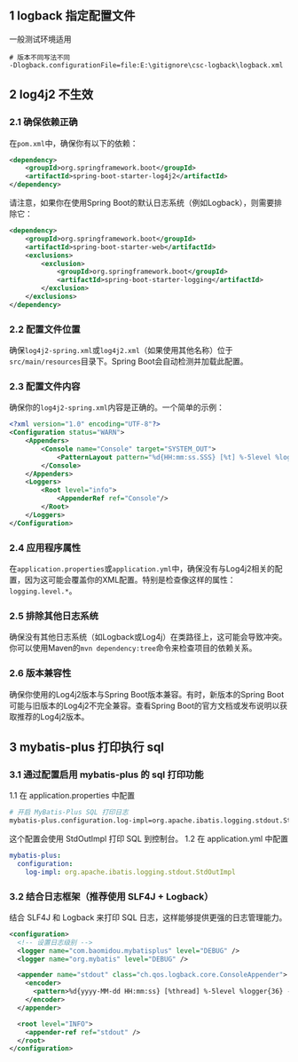 ## 1 logback 指定配置文件

一般测试环境适用

```properties
# 版本不同写法不同
-Dlogback.configurationFile=file:E:\gitignore\csc-logback\logback.xml
```

## 2 log4j2 不生效

### 2.1 确保依赖正确

在`pom.xml`中，确保你有以下的依赖：

```xml
<dependency>
    <groupId>org.springframework.boot</groupId>
    <artifactId>spring-boot-starter-log4j2</artifactId>
</dependency>
```

请注意，如果你在使用Spring Boot的默认日志系统（例如Logback），则需要排除它：

```xml
<dependency>
    <groupId>org.springframework.boot</groupId>
    <artifactId>spring-boot-starter-web</artifactId>
    <exclusions>
        <exclusion>
            <groupId>org.springframework.boot</groupId>
            <artifactId>spring-boot-starter-logging</artifactId>
        </exclusion>
    </exclusions>
</dependency>
```

### 2.2 配置文件位置

确保`log4j2-spring.xml`或`log4j2.xml`（如果使用其他名称）位于`src/main/resources`目录下。Spring Boot会自动检测并加载此配置。

### 2.3 配置文件内容

确保你的`log4j2-spring.xml`内容是正确的。一个简单的示例：

```xml
<?xml version="1.0" encoding="UTF-8"?>
<Configuration status="WARN">
    <Appenders>
        <Console name="Console" target="SYSTEM_OUT">
            <PatternLayout pattern="%d{HH:mm:ss.SSS} [%t] %-5level %logger{36} - %msg%n"/>
        </Console>
    </Appenders>
    <Loggers>
        <Root level="info">
            <AppenderRef ref="Console"/>
        </Root>
    </Loggers>
</Configuration>
```

### 2.4 应用程序属性

在`application.properties`或`application.yml`中，确保没有与Log4j2相关的配置，因为这可能会覆盖你的XML配置。特别是检查像这样的属性：`logging.level.*`。

### 2.5 排除其他日志系统

确保没有其他日志系统（如Logback或Log4j）在类路径上，这可能会导致冲突。你可以使用Maven的`mvn dependency:tree`命令来检查项目的依赖关系。

### 2.6 版本兼容性

确保你使用的Log4j2版本与Spring Boot版本兼容。有时，新版本的Spring Boot可能与旧版本的Log4j2不完全兼容。查看Spring Boot的官方文档或发布说明以获取推荐的Log4j2版本。

## 3 mybatis-plus 打印执行 sql

### 3.1 通过配置启用 mybatis-plus 的 sql 打印功能

1.1 在 application.properties 中配置

```bash
# 开启 MyBatis-Plus SQL 打印日志
mybatis-plus.configuration.log-impl=org.apache.ibatis.logging.stdout.StdOutImpl
```

这个配置会使用 StdOutImpl 打印 SQL 到控制台。
1.2 在 application.yml 中配置

```yaml
mybatis-plus:
  configuration:
    log-impl: org.apache.ibatis.logging.stdout.StdOutImpl
```

### 3.2 结合日志框架（推荐使用 SLF4J + Logback）

结合 SLF4J 和 Logback 来打印 SQL 日志，这样能够提供更强的日志管理能力。

```xml
<configuration>
  <!-- 设置日志级别 -->
  <logger name="com.baomidou.mybatisplus" level="DEBUG" />
  <logger name="org.mybatis" level="DEBUG" />

  <appender name="stdout" class="ch.qos.logback.core.ConsoleAppender">
    <encoder>
      <pattern>%d{yyyy-MM-dd HH:mm:ss} [%thread] %-5level %logger{36} - %msg%n</pattern>
    </encoder>
  </appender>

  <root level="INFO">
    <appender-ref ref="stdout" />
  </root>
</configuration>
```
